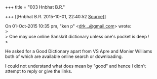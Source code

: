 +++
title = "003 Hnbhat B.R."

+++
[[Hnbhat B.R.	2015-10-01, 22:40:52 [Source](https://groups.google.com/g/samskrita/c/PzX8bfjGpZI)]]



  
On 01-Oct-2015 10:35 pm, "ken p" \<[drk...@gmail.com]()\> wrote:  
\>  
\> One may use online Sanskrit dictionary unless one's pocket is deep !  
\>  

He asked for a Good Dictionary apart from VS Apre and Monier Williams both of which are available online search or downloading.

I could not understand what does mean by "good" and hence I didn't attempt to reply or give the links.

